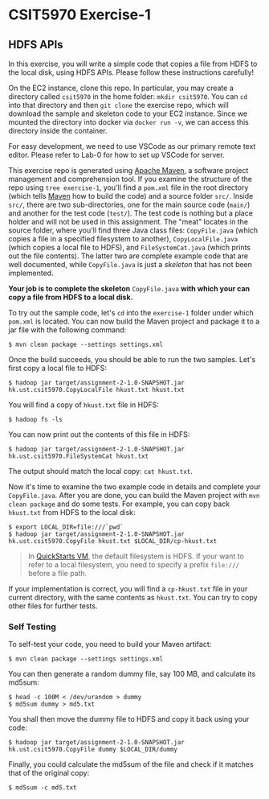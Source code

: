 # CSIT5970 Exercise-1

## HDFS APIs

In this exercise, you will write a simple code that copies a file from HDFS to the local disk, using HDFS APIs. Please follow these instructions carefully!

On the EC2 instance, clone this repo. In particular, you may create a directory called `csit5970` in the home folder: `mkdir csit5970`. You can `cd` into that directory and then `git clone` the exercise repo, which will download the sample and skeleton code to your EC2 instance. Since we mounted the directory into docker via `docker run -v`, we can access this directory inside the container.

For easy development, we need to use VSCode as our primary remote text editor. Please refer to Lab-0 for how to set up VSCode for server.

This exercise repo is generated using [Apache Maven][Maven], a software project management and comprehension tool. If you examine the structure of the repo using `tree exercise-1`, you'll find a `pom.xml` file in the root directory (which tells [Maven][Maven] how to build the code) and a source folder `src/`. Inside `src/`, there are two sub-directories, one for the main source code (`main/`) and another for the test code (`test/`). The test code is nothing but a place holder and will not be used in this assignment. The "meat" locates in the source folder, where you'll find three Java class files: `CopyFile.java` (which copies a file in a specified filesystem to another), `CopyLocalFile.java` (which copies a local file to HDFS), and `FileSystemCat.java` (which prints out the file contents). The latter two are complete example code that are well documented, while `CopyFile.java` is just a *skeleton* that has not been implemented.

**Your job is to complete the skeleton** `CopyFile.java` **with which your can copy a file from HDFS to a local disk.**

To try out the sample code, let's `cd` into the `exercise-1` folder under which `pom.xml` is located. You can now build the Maven project and package it to a jar file with the following command:
```
$ mvn clean package --settings settings.xml
```
Once the build succeeds, you should be able to run the two samples. Let's first copy a local file to HDFS:
```
$ hadoop jar target/assignment-2-1.0-SNAPSHOT.jar hk.ust.csit5970.CopyLocalFile hkust.txt hkust.txt
```
You will find a copy of `hkust.txt` file in HDFS:
```
$ hadoop fs -ls
```
You can now print out the contents of this file in HDFS:
```
$ hadoop jar target/assignment-2-1.0-SNAPSHOT.jar hk.ust.csit5970.FileSystemCat hkust.txt
```
The output should match the local copy: `cat hkust.txt`.

Now it's time to examine the two example code in details and complete your `CopyFile.java`. After you are done, you can build the Maven project with `mvn clean package` and do some tests. For example, you can copy back `hkust.txt` from HDFS to the local disk:
```
$ export LOCAL_DIR=file:///`pwd`
$ hadoop jar target/assignment-2-1.0-SNAPSHOT.jar hk.ust.csit5970.CopyFile hkust.txt $LOCAL_DIR/cp-hkust.txt
```
> In [QuickStarts VM][QuickStarts], the default filesystem is HDFS. If your want to refer to a local filesystem, you need to specify a prefix `file:///` before a file path.

If your implementation is correct, you will find a `cp-hkust.txt` file in your current directory, with the same contents as `hkust.txt`. You can try to copy other files for further tests.


### Self Testing

To self-test your code, you need to build your Maven artifact:
```
$ mvn clean package --settings settings.xml
```
You can then generate a random dummy file, say 100 MB, and calculate its md5sum:
```
$ head -c 100M < /dev/urandom > dummy
$ md5sum dummy > md5.txt
```
You shall then move the dummy file to HDFS and copy it back using your code:
```
$ hadoop jar target/assignment-2-1.0-SNAPSHOT.jar hk.ust.csit5970.CopyFile dummy $LOCAL_DIR/dummy
```
Finally, you could calculate the md5sum of the file and check if it matches that of the original copy:
```
$ md5sum -c md5.txt
```

[QuickStarts]: https://downloads.cloudera.com/demo_vm/virtualbox/cloudera-quickstart-vm-5.13.0-0-virtualbox.zip
[VMWare VM]: https://downloads.cloudera.com/demo_vm/vmware/cloudera-quickstart-vm-5.13.0-0-vmware.zip
[KVM VM]: https://downloads.cloudera.com/demo_vm/kvm/cloudera-quickstart-vm-5.13.0-0-kvm.zip
[Docker Image]: https://hub.docker.com/r/csit5970/quickstart
[Maven]: https://maven.apache.org
[Eclipse]: https://eclipse.org
[IntelliJ]: https://www.jetbrains.com/idea/
